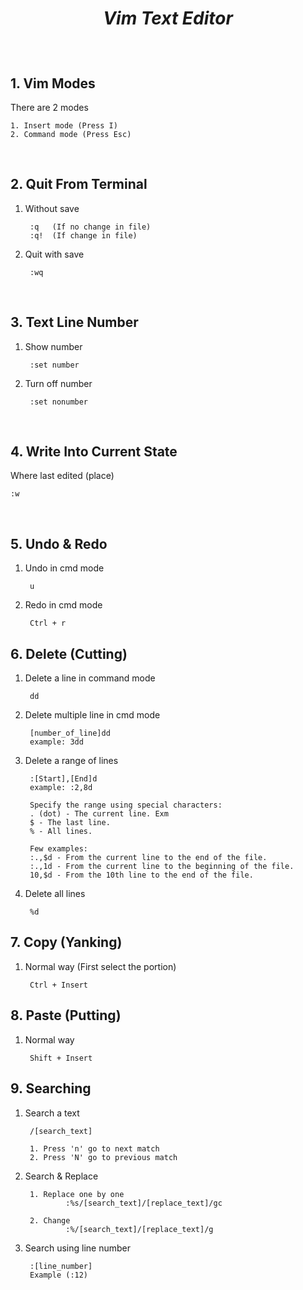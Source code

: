 # <p align="center">**_Vim Text Editor_**</p> 
<br>
    
## **1. Vim Modes**
There are 2 modes 

    1. Insert mode (Press I)
    2. Command mode (Press Esc)
<br>

## **2. Quit From Terminal**

1. Without save

        :q   (If no change in file)
        :q!  (If change in file)

2. Quit with save    

        :wq

<br>

## 3. **Text Line Number**

1. Show number

        :set number
        
2. Turn off number
   
        :set nonumber
<br>

## 4. **Write Into Current State**

Where last edited (place)

    :w
<br>

## 5. **Undo & Redo**
1. Undo in cmd mode

        u
2. Redo in cmd mode

        Ctrl + r

## 6. **Delete (Cutting)**

1. Delete a line in command mode

        dd
2. Delete multiple line in cmd mode

        [number_of_line]dd
        example: 3dd
3. Delete a range of lines

        :[Start],[End]d
        example: :2,8d

        Specify the range using special characters:
        . (dot) - The current line. Exm 
        $ - The last line.
        % - All lines.

        Few examples:
        :.,$d - From the current line to the end of the file.
        :.,1d - From the current line to the beginning of the file.
        10,$d - From the 10th line to the end of the file.
4. Delete all lines

        %d


## 7. **Copy (Yanking)**

1. Normal way (First select the portion)

        Ctrl + Insert


## 8. **Paste (Putting)**

1. Normal way

        Shift + Insert

## 9. **Searching**

1. Search a text

        /[search_text]

        1. Press 'n' go to next match
        2. Press 'N' go to previous match

2. Search & Replace

        1. Replace one by one
                :%s/[search_text]/[replace_text]/gc

        2. Change 
                :%/[search_text]/[replace_text]/g

3. Search using line number

        :[line_number]   
        Example (:12)




